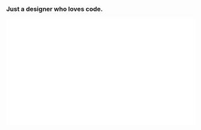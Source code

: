 ### Just a designer who loves code.

<a href="http://marcovincit.com" target="_blank">
    <img src="https://raw.githubusercontent.com/marcovincit/marcovincit/master/marcovincit.svg" />
</a>
